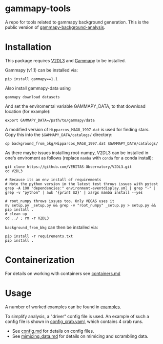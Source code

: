 # gammapy-tools
A repo for tools related to gammapy background generation.
This is the public version of [gammapy-background-analysis](https://github.com/VERITAS-Observatory/gammapy-background-analysis.git).


# Installation

This package requires [V2DL3](https://github.com/VERITAS-Observatory/V2DL3) and [Gammapy](https://gammapy.org/) to be installed. 

Gammapy (v1.1) can be installed via:
```
pip install gammapy==1.1
```
Also install gammapy-data using
```
gammapy download datasets
```
And set the enviromental variable GAMMAPY_DATA, to that download location (for example):
```
export GAMMAPY_DATA=/path/to/gammapy/data
```

A modified version of `Hipparcos_MAG8_1997.dat` is used for finding stars. Copy this into the  `$GAMMAPY_DATA/catalogs/` directory:
```
cp background_from_bkg/Hipparcos_MAG8_1997.dat $GAMMAPY_DATA/catalogs/
```

As there maybe issues installing root-numpy, V2DL3 can be installed in one's enviroment as follows (replace `mamba` with `conda` for a conda install):
```
git clone https://github.com/VERITAS-Observatory/V2DL3.git
cd V2DL3

# Because its an env install of requirements
# Note the python version in the latest test throws issues with pytest
grep -A 100 "dependencies:" environment-eventdisplay.yml | grep "-" | grep -v "python" | awk '{print $2}' | xargs mamba install --yes

# root_numpy throws issues too. Only VEGAS uses it
mv setup.py _setup.py && grep -v "root_numpy" _setup.py > setup.py && pip install .
# clean up
cd ../ ; rm -r V2DL3
```

`background_from_bkg` can then be installed via:
```
pip install -r requirements.txt
pip install .
```

# Containerization
For details on working with containers see [containers.md](docs/containers.md)


# Usage

A number of worked examples can be found in [examples](examples).

To simplify analysis, a "driver" config file is used. An example of such a config file is shown in [config_crab.yaml](config_crab.yaml), which contains 4 crab runs. 

* See [config.md](docs/config.md) for details on config files.
* See [mimicing_data.md](docs/mimicing_data.md) for details on mimicing and scrambling data.
